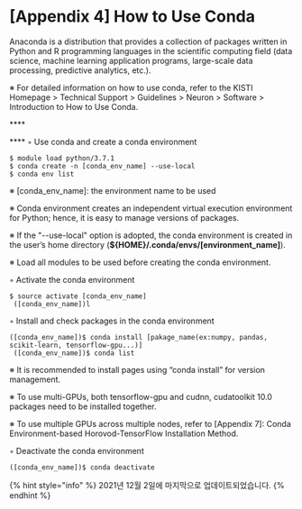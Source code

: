 # \[Appendix 4] How to Use Conda

Anaconda is a distribution that provides a collection of packages written in Python and R programming languages in the scientific computing field (data science, machine learning application programs, large-scale data processing, predictive analytics, etc.).

&#x20;

※ For detailed information on how to use conda, refer to the KISTI Homepage > Technical Support > Guidelines > Neuron > Software > Introduction to How to Use Conda.

&#x20;  ****  &#x20;

&#x20;**** ◦ Use conda and create a conda environment

```
$ module load python/3.7.1
$ conda create -n [conda_env_name] --use-local
$ conda env list
```

※ \[conda\_env\_name]: the environment name to be used

※ Conda environment creates an independent virtual execution environment for Python; hence, it is easy to manage versions of packages.

※ If the "--use-local" option is adopted, the conda environment is created in the user’s home directory (**${HOME}/.conda/envs/\[environment\_name]**).

※ Load all modules to be used before creating the conda environment.



◦ Activate the conda environment

```
$ source activate [conda_env_name]
 ([conda_env_name])l
```



◦ Install and check packages in the conda environment

```
([conda_env_name])$ conda install [pakage_name(ex:numpy, pandas, scikit-learn, tensorflow-gpu...)]
 ([conda_env_name])$ conda list
```

※ It is recommended to install pages using “conda install” for version management.

※ To use multi-GPUs, both tensorflow-gpu and cudnn, cudatoolkit 10.0 packages need to be installed together.

※ To use multiple GPUs across multiple nodes, refer to \[Appendix 7]: Conda Environment-based Horovod-TensorFlow Installation Method.



◦ Deactivate the conda environment

```
([conda_env_name])$ conda deactivate
```

{% hint style="info" %}
2021년 12월 2일에 마지막으로 업데이트되었습니다.
{% endhint %}
